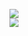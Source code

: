 [![](https://img.shields.io/badge/Made%20With-Github%20Spray-lightgrey.svg?style=for-the-badge&logo=github)](https://github.com/Annihil/github-spray#3119)  
[![](https://i.imgur.com/2DrTn0Z.gif)](https://github.com/Annihil/github-spray)